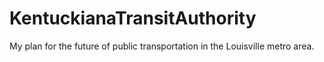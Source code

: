 # KentuckianaTransitAuthority
My plan for the future of public transportation in the Louisville metro area.
